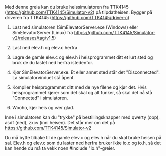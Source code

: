 Med denne greia kan du bruke heissimulatoren fra TTK4145 (https://github.com/TTK4145/Simulator-v2) på tilpdatheisen.
Bygger på driveren fra TTK4145  (https://github.com/TTK4145/driver-c)

1) Last ned simulatoren (SimElevatorServer.exe (Windows) eller SimElevatorServer (Linux) fra https://github.com/TTK4145/Simulator-v2/releases/tag/v1.5)
2) Last ned elev.h og elev.c herfra
3) Lagre de gamle elev.c og elev.h i heisprogrammet ditt et lurt sted og bruk de du lastet ned herfra istedenfor.

4) Kjør SimElevatorServer.exe. Et eller annet sted står det "Disconnected". La simulatorvinduet stå åpent.
5) Kompiler heisprogrammet ditt med de nye filene og kjør det. Hvis heisprogrammet kjører som det skal og alt funker, så skal det nå stå "Connected" i simulatoren.
6) Wooho, kjør heis og vær glad.

Inne i simulatoren kan du "trykke" på bestillingsknapper med qwerty (opp), asdf (ned), zxcv (inni heisen). Det står mer om det på https://github.com/TTK4145/Simulator-v2

Du må bytte tilbake til de gamle elev.c og elev.h når du skal bruke heisen på sal.
Elev.h og elev.c som du laster ned herfra bruker ikke io.c og io.h, så det kan hende du må ta vekk noen #include "io.h"-greier.
